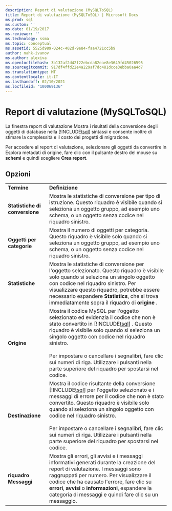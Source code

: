 ```yaml
---
description: Report di valutazione (MySQLToSQL)
title: Report di valutazione (MySQLToSQL) | Microsoft Docs
ms.prod: sql
ms.custom: ''
ms.date: 01/19/2017
ms.reviewer: ''
ms.technology: ssma
ms.topic: conceptual
ms.assetid: 5525d989-024c-402d-9e84-faa4721cc5b9
author: nahk-ivanov
ms.author: alexiva
ms.openlocfilehash: 3b132af2d42f22ebcda82eae8e3649fd45026595
ms.sourcegitcommit: 917df4ffd22e4a229af7dc481dcce3ebba0aa4d7
ms.translationtype: MT
ms.contentlocale: it-IT
ms.lasthandoff: 02/10/2021
ms.locfileid: "100069136"
---
```

# <a name="assessment-report-mysqltosql"></a>Report di valutazione (MySQLToSQL)
La finestra report di valutazione Mostra i risultati della conversione degli oggetti di database nella [!INCLUDE[tsql](../../includes/tsql-md.md)] sintassi e consente inoltre di stimare la complessità e il costo dei progetti di migrazione.  
  
Per accedere al report di valutazione, selezionare gli oggetti da convertire in Esplora metadati di origine, fare clic con il pulsante destro del mouse su **schemi** e quindi scegliere **Crea report**.  
  
## <a name="options"></a>Opzioni  
  
|||  
|-|-|  
|**Termine**|**Definizione**|  
|**Statistiche di conversione**|Mostra le statistiche di conversione per tipo di istruzione. Questo riquadro è visibile quando si seleziona un oggetto gruppo, ad esempio uno schema, o un oggetto senza codice nel riquadro sinistro.|  
|**Oggetti per categorie**|Mostra il numero di oggetti per categoria. Questo riquadro è visibile solo quando si seleziona un oggetto gruppo, ad esempio uno schema, o un oggetto senza codice nel riquadro sinistro.|  
|**Statistiche**|Mostra le statistiche di conversione per l'oggetto selezionato. Questo riquadro è visibile solo quando si seleziona un singolo oggetto con codice nel riquadro sinistro. Per visualizzare questo riquadro, potrebbe essere necessario espandere **Statistics**, che si trova immediatamente sopra il riquadro di **origine** .|  
|**Origine**|Mostra il codice MySQL per l'oggetto selezionato ed evidenzia il codice che non è stato convertito in [!INCLUDE[tsql](../../includes/tsql-md.md)] . Questo riquadro è visibile solo quando si seleziona un singolo oggetto con codice nel riquadro sinistro.<br /><br />Per impostare o cancellare i segnalibri, fare clic sui numeri di riga. Utilizzare i pulsanti nella parte superiore del riquadro per spostarsi nel codice.|  
|**Destinazione**|Mostra il codice risultante della conversione [!INCLUDE[tsql](../../includes/tsql-md.md)] per l'oggetto selezionato e i messaggi di errore per il codice che non è stato convertito. Questo riquadro è visibile solo quando si seleziona un singolo oggetto con codice nel riquadro sinistro.<br /><br />Per impostare o cancellare i segnalibri, fare clic sui numeri di riga. Utilizzare i pulsanti nella parte superiore del riquadro per spostarsi nel codice.|  
|**riquadro Messaggi**|Mostra gli errori, gli avvisi e i messaggi informativi generati durante la creazione del report di valutazione. I messaggi sono raggruppati per numero. Per visualizzare il codice che ha causato l'errore, fare clic su **errori**, **avvisi** o **informazioni**, espandere la categoria di messaggi e quindi fare clic su un messaggio.|  
  
